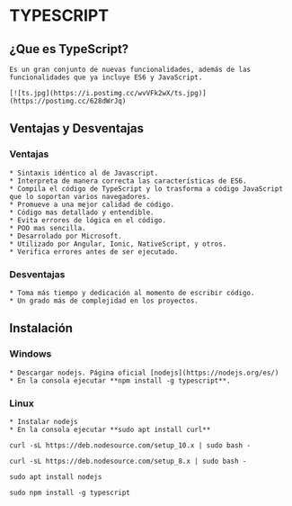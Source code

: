 # TYPESCRIPT
## ¿Que es TypeScript?
	Es un gran conjunto de nuevas funcionalidades, además de las funcionalidades que ya incluye ES6 y JavaScript. 

	[![ts.jpg](https://i.postimg.cc/wvVFk2wX/ts.jpg)](https://postimg.cc/628dWrJq)

## Ventajas y Desventajas
### Ventajas
	* Sintaxis idéntico al de Javascript.
	* Interpreta de manera correcta las características de ES6.
	* Compila el código de TypeScript y lo trasforma a código JavaScript que lo soportan varios navegadores.
	* Promueve a una mejor calidad de código.
	* Código mas detallado y entendible.
	* Evita errores de lógica en el código.
	* POO mas sencilla.
	* Desarrolado por Microsoft.
	* Utilizado por Angular, Ionic, NativeScript, y otros.
	* Verifica errores antes de ser ejecutado.
### Desventajas
	* Toma más tiempo y dedicación al momento de escribir código.
	* Un grado más de complejidad en los proyectos. 

## Instalación
### Windows
	* Descargar nodejs. Página oficial [nodejs](https://nodejs.org/es/)
	* En la consola ejecutar **npm install -g typescript**.
### Linux
	* Instalar nodejs 
	* En la consola ejecutar **sudo apt install curl**
 
	curl -sL https://deb.nodesource.com/setup_10.x | sudo bash -
 
	curl -sL https://deb.nodesource.com/setup_8.x | sudo bash -
 
	sudo apt install nodejs
 
	sudo npm install -g typescript

